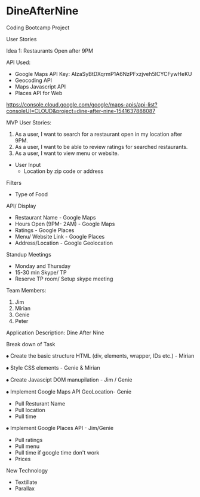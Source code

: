# DineAfterNine
Coding Bootcamp Project

User Stories

Idea 1: Restaurants Open after 9PM

API Used:
- Google Maps API Key: AIzaSyBtDXqrmP1A6NzPFxzjveh5ICYCFywHeKU
- Geocoding API
- Maps Javascript API
- Places API for Web

https://console.cloud.google.com/google/maps-apis/api-list?consoleUI=CLOUD&project=dine-after-nine-1541637888087


MVP User Stories:
1. As a user, I want to search for a restaurant open in my location after 9PM.
2. As a user, I want to be able to review ratings for searched restaurants.
3. As a user, I want to view menu or website.

- User Input
  - Location by zip code or address
  
Filters
 - Type of Food

API/ Display
 - Restaurant Name - Google Maps
 - Hours Open (9PM- 2AM) - Google Maps 
 - Ratings - Google Places
 - Menu/ Website Link - Google Places
 - Address/Location - Google Geolocation
  

Standup Meetings
  - Monday and Thursday
  - 15-30 min Skype/ TP
  - Reserve TP room/ Setup skype meeting 

Team Members:
1. Jim 
2. Mirian
3. Genie
4. Peter

Application Description:
Dine After Nine 

Break down of Task
 
 <!-- Front End -->

⦁ Create the basic structure HTML (div, elements, wrapper, IDs etc.) - Mirian

⦁ Style CSS elements  - Genie & Mirian

⦁ Create Javascipt DOM manupilation - Jim / Genie

 <!-- Back End -->

⦁	Implement Google Maps API GeoLocation- Genie  
- Pull Resturant Name
- Pull location
- Pull time

⦁	Implement Google Places API - Jim/Genie
- Pull ratings
- Pull menu
- Pull time if google time don't work
- Prices

New Technology
- Textillate
- Parallax







